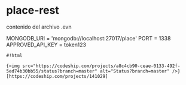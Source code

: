# place-rest
contenido del archivo .evn

MONGODB_URI = 'mongodb://localhost:27017/place'
PORT = 1338
APPROVED_API_KEY = token123

```
#!html

{<img src="https://codeship.com/projects/a8c4cb90-ceae-0133-492f-5ed74b30bb55/status?branch=master" alt="Status?branch=master" />}[https://codeship.com/projects/141029]
```